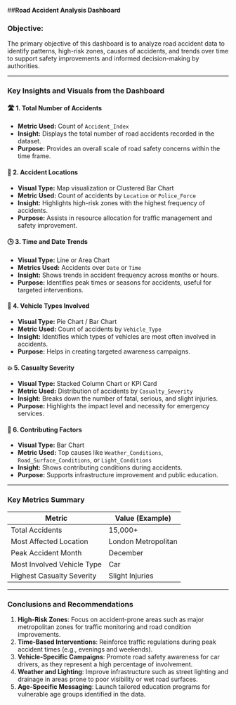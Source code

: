 
##**Road Accident Analysis Dashboard**

### **Objective:**

The primary objective of this dashboard is to analyze road accident data to identify patterns, high-risk zones, causes of accidents, and trends over time to support safety improvements and informed decision-making by authorities.

---

### **Key Insights and Visuals from the Dashboard**

#### 🛣️ **1. Total Number of Accidents**

* **Metric Used:** Count of `Accident_Index`
* **Insight:** Displays the total number of road accidents recorded in the dataset.
* **Purpose:** Provides an overall scale of road safety concerns within the time frame.

#### 📍 **2. Accident Locations**

* **Visual Type:** Map visualization or Clustered Bar Chart
* **Metric Used:** Count of accidents by `Location` or `Police_Force`
* **Insight:** Highlights high-risk zones with the highest frequency of accidents.
* **Purpose:** Assists in resource allocation for traffic management and safety improvement.

#### 🕒 **3. Time and Date Trends**

* **Visual Type:** Line or Area Chart
* **Metrics Used:** Accidents over `Date` or `Time`
* **Insight:** Shows trends in accident frequency across months or hours.
* **Purpose:** Identifies peak times or seasons for accidents, useful for targeted interventions.

#### 🚗 **4. Vehicle Types Involved**

* **Visual Type:** Pie Chart / Bar Chart
* **Metric Used:** Count of accidents by `Vehicle_Type`
* **Insight:** Identifies which types of vehicles are most often involved in accidents.
* **Purpose:** Helps in creating targeted awareness campaigns.

#### 💥 **5. Casualty Severity**

* **Visual Type:** Stacked Column Chart or KPI Card
* **Metric Used:** Distribution of accidents by `Casualty_Severity`
* **Insight:** Breaks down the number of fatal, serious, and slight injuries.
* **Purpose:** Highlights the impact level and necessity for emergency services.

#### 🚦 **6. Contributing Factors**

* **Visual Type:** Bar Chart
* **Metric Used:** Top causes like `Weather_Conditions`, `Road_Surface_Conditions`, or `Light_Conditions`
* **Insight:** Shows contributing conditions during accidents.
* **Purpose:** Supports infrastructure improvement and public education.


---

### **Key Metrics Summary**

| Metric                     | Value (Example)     |
| -------------------------- | ------------------- |
| Total Accidents            | 15,000+             |
| Most Affected Location     | London Metropolitan |
| Peak Accident Month        | December            |
| Most Involved Vehicle Type | Car                 |
| Highest Casualty Severity  | Slight Injuries     |

---

### **Conclusions and Recommendations**

1. **High-Risk Zones**: Focus on accident-prone areas such as major metropolitan zones for traffic monitoring and road condition improvements.
2. **Time-Based Interventions**: Reinforce traffic regulations during peak accident times (e.g., evenings and weekends).
3. **Vehicle-Specific Campaigns**: Promote road safety awareness for car drivers, as they represent a high percentage of involvement.
4. **Weather and Lighting**: Improve infrastructure such as street lighting and drainage in areas prone to poor visibility or wet road surfaces.
5. **Age-Specific Messaging**: Launch tailored education programs for vulnerable age groups identified in the data.
